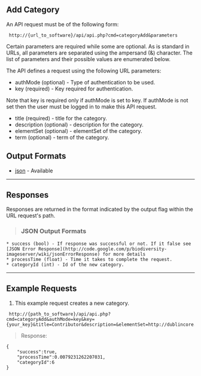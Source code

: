 ## Add Category ##

An API request must be of the following form:

```
 http://{url_to_software}/api/api.php?cmd=categoryAdd&parameters
```

Certain parameters are required while some are optional. As is standard in URLs, all parameters are separated using the ampersand (&) character. The list of parameters and their possible values are enumerated below.

The API defines a request using the following URL parameters:

  * authMode (optional) - Type of authentication to be used.
  * key (required) - Key required for authentication.

Note that key is required only if authMode is set to key. If authMode is not set then the user must be logged in to make this API request.

  * title (required) - title for the category.
  * description (optional) - description for the category.
  * elementSet (optional) - elementSet of the category.
  * term (optional) - term of the category.

## Output Formats ##

  * [json](#JSON_Output_Formats.md) - Available


---

## Responses ##

Responses are returned in the format indicated by the output flag within the URL request's path.

> ### JSON Output Formats ###
    * success (bool) - If response was successful or not. If it false see [JSON Error Response](http://code.google.com/p/biodiversity-imageserver/wiki/jsonErrorResponse) for more details
    * processTime (float) - Time it takes to complete the request.
    * categoryId (int) - Id of the new category.


---

## Example Requests ##

1. This example request creates a new category.

```
 http://{path_to_software}/api/api.php?cmd=categoryAdd&authMode=key&key={your_key}&title=Contributor&description=&elementSet=http://dublincore.org/documents/dces/&term=http://purl.org/dc/elements/1.1/contributor
```

> Response:
```
{
    "success":true,
    "processTime":0.0079231262207031,
    "categoryId":6
}
```